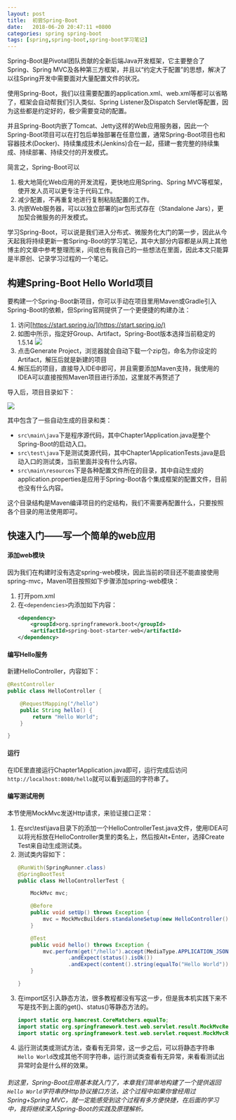 ```yaml
---
layout: post
title:  初尝Spring-Boot
date:   2018-06-20 20:47:11 +0800
categories: spring spring-boot
tags: [spring,spring-boot,spring-boot学习笔记]
---
```


Spring-Boot是Pivotal团队贡献的全新后端Java开发框架，它主要整合了Spring、Spring MVC及各种第三方框架，并且以“约定大于配置”的思想，解决了以往Spring开发中需要面对大量配置文件的状况。

使用Spring-Boot，我们以往需要配置的application.xml、web.xml等都可以省略了，框架会自动帮我们引入类似<component-scan>、Spring Listener及Dispatch Servlet等配置，因为这些都是约定好的，极少需要变动的配置。

并且Spring-Boot内嵌了Tomcat、Jetty这样的Web应用服务器，因此一个Spring-Boot项目可以在打包后单独部署在任意位置，通常Spring-Boot项目也和容器技术(Docker)、持续集成技术(Jenkins)合在一起，搭建一套完整的持续集成、持续部署、持续交付的开发模式。

简言之，Spring-Boot可以  

1. 极大地简化Web应用的开发流程，更快地应用Spring、Spring MVC等框架，使开发人员可以更专注于代码工作。
2. 减少配置，不再重复地进行复制粘贴配置的工作。
3. 内嵌Web服务器，可以以独立部署的jar包形式存在（Standalone Jars），更加契合微服务的开发模式。

学习Spring-Boot，可以说是我们进入分布式、微服务化大门的第一步，因此从今天起我将持续更新一套Spring-Boot的学习笔记，其中大部分内容都是从网上其他博主的文章中参考整理而来，间或也有我自己的一些想法在里面，因此本文只能算是半原创、记录学习过程的一个笔记。

## 构建Spring-Boot Hello World项目

要构建一个Spring-Boot新项目，你可以手动在项目里用Maven或Gradle引入Spring-Boot的依赖，但Spring官网提供了一个更便捷的构建办法：

1. 访问[https://start.spring.io/](https://start.spring.io/)
2. 如图中所示，指定好Group、Artifact，Spring-Boot版本选择当前稳定的1.5.14
![](https://mcace.me/assets/images/2018/spring-boot-chapter1/img1.jpg)
3. 点击Generate Project，浏览器就会自动下载一个zip包，命名为你设定的Artifact，解压后就是新建的项目
4. 解压后的项目，直接导入IDE中即可，并且需要添加Maven支持，我使用的IDEA可以直接按照Maven项目进行添加，这里就不再赘述了

导入后，项目目录如下：

![](https://mcace.me/assets/images/2018/spring-boot-chapter1/img2.jpg)

其中包含了一些自动生成的目录和类：  

-   `src\main\java`下是程序源代码，其中Chapter1Application.java是整个Spring-Boot的启动入口。  
-   `src\test\java`下是测试类源代码，其中Chapter1ApplicationTests.java是启动入口的测试类，当前里面并没有什么内容。
-   `src\main\resources`下是各种配置文件所在的目录，其中自动生成的application.properties是应用于Spring-Boot各个集成框架的配置文件，目前也没有什么内容。

这个目录结构是Maven编译项目的约定结构，我们不需要再配置什么，只要按照各个目录的用法使用即可。

## 快速入门——写一个简单的web应用

#### 添加web模块

因为我们在构建时没有选定spring-web模块，因此当前的项目还不能直接使用spring-mvc，Maven项目按照如下步骤添加spring-web模块：

1. 打开pom.xml
2. 在`<dependencies>`内添加如下内容：  
   ```xml
   <dependency>
       <groupId>org.springframework.boot</groupId>
       <artifactId>spring-boot-starter-web</artifactId>
   </dependency>
   ```

#### 编写Hello服务

新建HelloController，内容如下：

```java
@RestController
public class HelloController {

    @RequestMapping("/hello")
    public String hello() {
        return "Hello World";
    }

}
```

#### 运行

在IDE里直接运行Chapter1Application.java即可，运行完成后访问`http://localhost:8080/hello`就可以看到返回的字符串了。

#### 编写测试用例

本节使用MockMvc发送Http请求，来验证接口正常：

1. 在src\test\java目录下的添加一个HelloControllerTest.java文件，使用IDEA可以将光标放在HelloController类里的类名上，然后按Alt+Enter，选择Create Test来自动生成测试类。
2. 测试类内容如下：    
   ```java
   @RunWith(SpringRunner.class)
   @SpringBootTest
   public class HelloControllerTest {

       MockMvc mvc;

       @Before
       public void setUp() throws Exception {
           mvc = MockMvcBuilders.standaloneSetup(new HelloController()).build();
       }

       @Test
       public void hello() throws Exception {
           mvc.perform(get("/hello").accept(MediaType.APPLICATION_JSON))
                   .andExpect(status().isOk())
                   .andExpect(content().string(equalTo("Hello World")));
       }

   }
   ```
3. 在import区引入静态方法，很多教程都没有写这一步，但是我本机实践下来不写是找不到上面的get()、status()等静态方法的。    
   ```java  
   import static org.hamcrest.CoreMatchers.equalTo;
   import static org.springframework.test.web.servlet.result.MockMvcResultMatchers.*;
   import static org.springframework.test.web.servlet.request.MockMvcRequestBuilders.*;
   ```
4. 运行测试类或测试方法，查看有无异常，这一步之后，可以将静态字符串`Hello World`改成其他不同字符串，运行测试类查看有无异常，来看看测试出异常时会是什么样的效果。


###### 到这里，Spring-Boot应用基本就入门了，本章我们简单地构建了一个提供返回`Hello World`字符串的Http协议接口方法，这个过程中如果你曾经用过Spring+Spring MVC，就一定能感受到这个过程有多方便快捷，在后面的学习中，我将继续深入Spring-Boot的实践及原理解析。